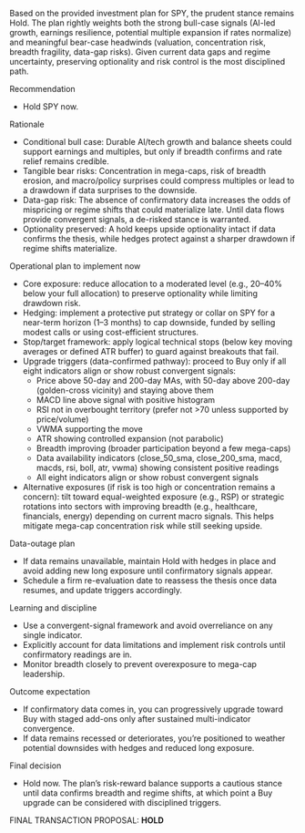 Based on the provided investment plan for SPY, the prudent stance remains Hold. The plan rightly weights both the strong bull-case signals (AI-led growth, earnings resilience, potential multiple expansion if rates normalize) and meaningful bear-case headwinds (valuation, concentration risk, breadth fragility, data-gap risks). Given current data gaps and regime uncertainty, preserving optionality and risk control is the most disciplined path.

Recommendation
- Hold SPY now.

Rationale
- Conditional bull case: Durable AI/tech growth and balance sheets could support earnings and multiples, but only if breadth confirms and rate relief remains credible.
- Tangible bear risks: Concentration in mega-caps, risk of breadth erosion, and macro/policy surprises could compress multiples or lead to a drawdown if data surprises to the downside.
- Data-gap risk: The absence of confirmatory data increases the odds of mispricing or regime shifts that could materialize late. Until data flows provide convergent signals, a de-risked stance is warranted.
- Optionality preserved: A hold keeps upside optionality intact if data confirms the thesis, while hedges protect against a sharper drawdown if regime shifts materialize.

Operational plan to implement now
- Core exposure: reduce allocation to a moderated level (e.g., 20–40% below your full allocation) to preserve optionality while limiting drawdown risk.
- Hedging: implement a protective put strategy or collar on SPY for a near-term horizon (1–3 months) to cap downside, funded by selling modest calls or using cost-efficient structures.
- Stop/target framework: apply logical technical stops (below key moving averages or defined ATR buffer) to guard against breakouts that fail.
- Upgrade triggers (data-confirmed pathway): proceed to Buy only if all eight indicators align or show robust convergent signals:
  - Price above 50-day and 200-day MAs, with 50-day above 200-day (golden-cross vicinity) and staying above them
  - MACD line above signal with positive histogram
  - RSI not in overbought territory (prefer not >70 unless supported by price/volume)
  - VWMA supporting the move
  - ATR showing controlled expansion (not parabolic)
  - Breadth improving (broader participation beyond a few mega-caps)
  - Data availability indicators (close_50_sma, close_200_sma, macd, macds, rsi, boll, atr, vwma) showing consistent positive readings
  - All eight indicators align or show robust convergent signals
- Alternative exposures (if risk is too high or concentration remains a concern): tilt toward equal-weighted exposure (e.g., RSP) or strategic rotations into sectors with improving breadth (e.g., healthcare, financials, energy) depending on current macro signals. This helps mitigate mega-cap concentration risk while still seeking upside.

Data-outage plan
- If data remains unavailable, maintain Hold with hedges in place and avoid adding new long exposure until confirmatory signals appear.
- Schedule a firm re-evaluation date to reassess the thesis once data resumes, and update triggers accordingly.

Learning and discipline
- Use a convergent-signal framework and avoid overreliance on any single indicator.
- Explicitly account for data limitations and implement risk controls until confirmatory readings are in.
- Monitor breadth closely to prevent overexposure to mega-cap leadership.

Outcome expectation
- If confirmatory data comes in, you can progressively upgrade toward Buy with staged add-ons only after sustained multi-indicator convergence.
- If data remains recessed or deteriorates, you’re positioned to weather potential downsides with hedges and reduced long exposure.

Final decision
- Hold now. The plan’s risk-reward balance supports a cautious stance until data confirms breadth and regime shifts, at which point a Buy upgrade can be considered with disciplined triggers.

FINAL TRANSACTION PROPOSAL: **HOLD**